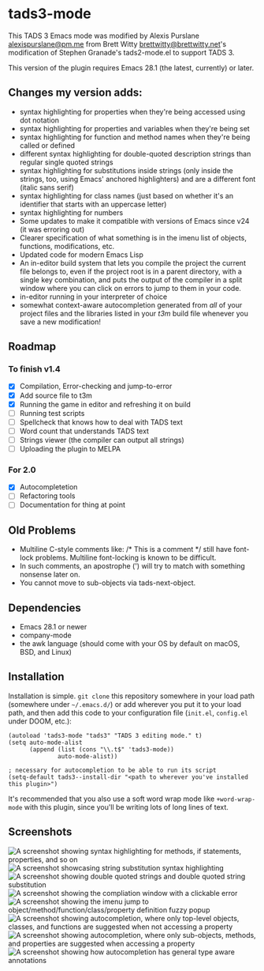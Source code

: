 # tads3-mode

This TADS 3 Emacs mode was modified by Alexis Purslane <alexispurslane@pm.me>
from Brett Witty <brettwitty@brettwitty.net>'s modification of Stephen Granade's
tads2-mode.el to support TADS 3.

This version of the plugin requires Emacs 28.1 (the latest, currently) or later.

## Changes my version adds:

- syntax highlighting for properties when they're being accessed using dot
  notation
- syntax highlighting for properties and variables when they're being set
- syntax highlighting for function and method names when they're being called or
  defined
- different syntax highlighting for double-quoted description strings than
  regular single quoted strings
- syntax highlighting for substitutions inside strings (only inside the strings,
  too, using Emacs' anchored highlighters) and are a different font (italic sans
  serif)
- syntax highlighting for class names (just based on whether it's an identifier
  that starts with an uppercase letter)
- syntax highlighting for numbers
- Some updates to make it compatible with versions of Emacs since v24 (it was
  erroring out)
- Clearer specification of what something is in the imenu list of objects,
  functions, modifications, etc.
- Updated code for modern Emacs Lisp
- An in-editor build system that lets you compile the project the current file
  belongs to, even if the project root is in a parent directory, with a single
  key combination, and puts the output of the compiler in a split window where
  you can click on errors to jump to them in your code.
- in-editor running in your interpreter of choice
- somewhat context-aware autocompletion generated from *all* of your project
  files and the libraries listed in your *t3m* build file whenever you save a
  new modification!

## Roadmap

### To finish v1.4
- [x] Compilation, Error-checking and jump-to-error
- [x] Add source file to t3m
- [x] Running the game in editor and refreshing it on build
- [ ] Running test scripts
- [ ] Spellcheck that knows how to deal with TADS text
- [ ] Word count that understands TADS text
- [ ] Strings viewer (the compiler can output all strings)
- [ ] Uploading the plugin to MELPA

### For 2.0

- [x] Autocompletetion
- [ ] Refactoring tools
- [ ] Documentation for thing at point

## Old Problems
- Multiline C-style comments like:
   /* This
      is
      a comment */
still have font-lock problems. Multiline font-locking is known to
be difficult.
- In such comments, an apostrophe (') will try to match with
something nonsense later on.
- You cannot move to sub-objects via tads-next-object.

## Dependencies

- Emacs 28.1 or newer
- company-mode
- the awk language (should come with your OS by default on macOS, BSD, and Linux)

## Installation

Installation is simple. `git clone` this repository somewhere in your load path
(somewhere under `~/.emacs.d/`) or add wherever you put it to your load path,
and then add this code to your configuration file (`init.el`, `config.el` under
DOOM, etc.):

```emacs-lisp
(autoload 'tads3-mode "tads3" "TADS 3 editing mode." t)
(setq auto-mode-alist
      (append (list (cons "\\.t$" 'tads3-mode))
              auto-mode-alist))
              
; necessary for autocompletion to be able to run its script
(setq-default tads3--install-dir "<path to wherever you've installed this plugin>")
```

It's recommended that you also use a soft word wrap mode like `+word-wrap-mode`
with this plugin, since you'll be writing lots of long lines of text.

## Screenshots

![A screenshot showing syntax highlighting for methods, if statements, properties, and so on](./screenshot1.png)
![A screenshot showcasing string substitution syntax highlighting](./screenshot2.png)
![A screenshot showing double quoted strings and double quoted string substitution](./screenshot3.png)
![A screenshot showing the compliation window with a clickable error](./screenshot4.png)
![A screenshot showing the imenu jump to object/method/function/class/property definition fuzzy popup](./screenshot5.png)
![A screenshot showing autocompletion, where only top-level objects, classes, and functions are suggested when not accessing a property](./screenshot6.png)
![A screenshot showing autocompletion, where only sub-objects, methods, and properties are suggested when accessing a property](./screenshot7.png)
![A screenshot showing how autocompletion has general type aware annotations](./screenshot8.png)
